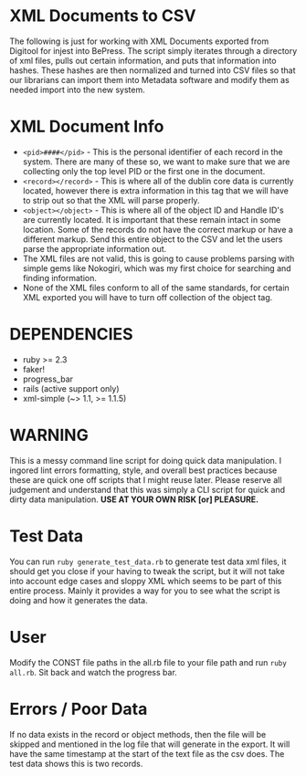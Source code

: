 # XML Documents to CSV 
The following is just for working with XML Documents exported from Digitool for injest into BePress.  The script simply iterates through a directory of xml files, pulls out certain information, and puts that information into hashes.  These hashes are then normalized and turned into CSV files so that our librarians can import them into Metadata software and modify them as needed import into the new system.  

# XML Document Info
- `<pid>####</pid>` - This is the personal identifier of each record in the system.  There are many of these so, we want to make sure that we are collecting only the top level PID or the first one in the document.  
- `<record></record>` - This is where all of the dublin core data is currently located, however there is extra information in this tag that we will have to strip out so that the XML will parse properly.  
- `<object></object>` - This is where all of the object ID and Handle ID's are currently located.  It is important that these remain intact in some location.  Some of the records do not have the correct markup or have a different markup.  Send this entire object to the CSV and let the users parse the appropriate information out.  
- The XML files are not valid, this is going to cause problems parsing with simple gems like Nokogiri, which was my first choice for searching and finding information.  
- None of the XML files conform to all of the same standards, for certain XML exported you will have to turn off collection of the object tag.  

# DEPENDENCIES
  - ruby >= 2.3 
  - faker!
  - progress_bar
  - rails (active support only)
  - xml-simple (~> 1.1, >= 1.1.5)

# WARNING
This is a messy command line script for doing quick data manipulation. I ingored lint errors formatting, style, and overall best practices because these are quick one off scripts that I might reuse later.  Please reserve all judgement and understand that this was simply a CLI script for quick and dirty data manipulation.
**USE AT YOUR OWN RISK [or] PLEASURE.**

# Test Data
You can run `ruby generate_test_data.rb` to generate test data xml files, it should get you close if your having to tweak the script, but it will not take into account edge cases and sloppy XML which seems to be part of this entire process.  Mainly it provides a way for you to see what the script is doing and how it generates the data. 

# User
Modify the CONST file paths in the all.rb file to your file path and run `ruby all.rb`.  Sit back and watch the progress bar.  

# Errors / Poor Data
If no data exists in the record or object methods, then the file will be skipped and mentioned in the log file that will generate in the export.  It will have the same timestamp at the start of the text file as the csv does. The test data shows this is two records. 